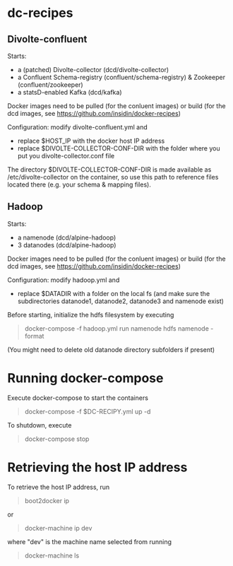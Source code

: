 # dc-recipes

## Divolte-confluent

Starts: 
- a (patched) Divolte-collector (dcd/divolte-collector)
- a Confluent Schema-registry (confluent/schema-registry) & Zookeeper (confluent/zookeeper)
- a statsD-enabled Kafka (dcd/kafka)

Docker images need to be pulled (for the conluent images) or build (for the dcd images, see https://github.com/insidin/docker-recipes)

Configuration: modify divolte-confluent.yml and 
- replace $HOST_IP with the docker host IP address
- replace $DIVOLTE-COLLECTOR-CONF-DIR with the folder where you put you divolte-collector.conf file

The directory $DIVOLTE-COLLECTOR-CONF-DIR is made available as /etc/divolte-collector on the container, so use this path to reference files located there (e.g. your schema & mapping files).

## Hadoop

Starts: 
- a namenode (dcd/alpine-hadoop)
- 3 datanodes (dcd/alpine-hadoop)

Docker images need to be pulled (for the conluent images) or build (for the dcd images, see https://github.com/insidin/docker-recipes)

Configuration: modify hadoop.yml and 
- replace $DATADIR with a folder on the local fs (and make sure the subdirectories datanode1, datanode2, datanode3 and namenode exist)

Before starting, initialize the hdfs filesystem by executing
> docker-compose -f hadoop.yml run namenode hdfs namenode -format 

(You might need to delete old datanode directory subfolders if present)

# Running docker-compose

Execute docker-compose to start the containers
>docker-compose -f $DC-RECIPY.yml up -d

To shutdown, execute
>docker-compose stop

# Retrieving the host IP address

To retrieve the host IP address, run 

> boot2docker ip

or
> docker-machine ip dev

where "dev" is the machine name selected from running
> docker-machine ls



